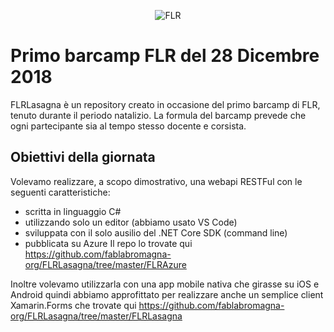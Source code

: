 <p align="center">
    <img src="https://fablabromagna.org/wp-content/uploads/2015/10/LogoSito3.png" alt="FLR" />
</p>

# Primo barcamp FLR del 28 Dicembre 2018 
FLRLasagna è un repository creato in occasione del primo barcamp di FLR, tenuto durante il periodo natalizio.
La formula del barcamp prevede che ogni partecipante sia al tempo stesso docente e corsista.

## Obiettivi della giornata
Volevamo realizzare, a scopo dimostrativo, una webapi RESTFul con le seguenti caratteristiche:
* scritta in linguaggio C# 
* utilizzando solo un editor (abbiamo usato VS Code) 
* sviluppata con il solo ausilio del .NET Core SDK (command line) 
* pubblicata su Azure
Il repo lo trovate qui https://github.com/fablabromagna-org/FLRLasagna/tree/master/FLRAzure

Inoltre volevamo utilizzarla con una app mobile nativa che girasse su iOS e Android quindi abbiamo approfittato per realizzare anche un semplice client Xamarin.Forms che trovate qui https://github.com/fablabromagna-org/FLRLasagna/tree/master/FLRLasagna

